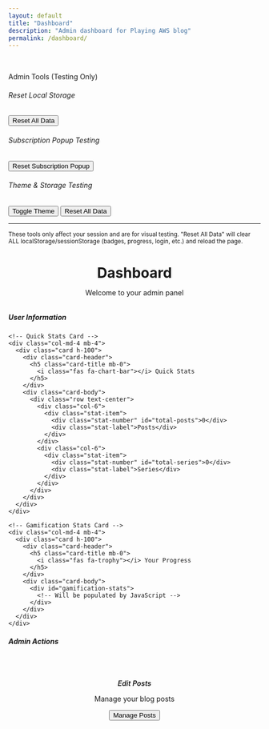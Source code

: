 ```yaml
---
layout: default
title: "Dashboard"
description: "Admin dashboard for Playing AWS blog"
permalink: /dashboard/
---
```


<div class="dashboard-container">
  <!-- Testing Tools Section (Admin Only) -->
  <div class="row mb-4">
    <div class="col-12">
      <div class="card border-info">
        <div class="card-header bg-info text-white">
          <i class="fas fa-tools"></i> Admin Tools (Testing Only)
        </div>
        <div class="card-body">
          <div class="row">
            <div class="col-md-4">
              <h6><i class="fas fa-chart-line"></i> Reset Local Storage</h6>
              <button onclick="confirmAndResetAll()" class="btn btn-sm btn-danger">Reset All Data</button>
            </div>
            <div class="col-md-4">
              <h6><i class="fas fa-bell"></i> Subscription Popup Testing</h6>
              <button onclick="resetSubscriptionPopup()" class="btn btn-sm btn-primary">Reset Subscription Popup</button>
            </div>
            <div class="col-md-4">
              <h6><i class="fas fa-palette"></i> Theme & Storage Testing</h6>
              <button onclick="document.getElementById('mode-toggle')?.click()" class="btn btn-sm btn-dark me-2">Toggle Theme</button>
              <button onclick="confirmAndResetAll()" class="btn btn-sm btn-danger">Reset All Data</button>
            </div>
          </div>
          <hr>
          <small class="text-muted">
            <i class="fas fa-info-circle"></i> These tools only affect your session and are for visual testing. 
            "Reset All Data" will clear ALL localStorage/sessionStorage (badges, progress, login, etc.) and reload the page.
          </small>
        </div>
      </div>
    </div>
  </div>
  <!-- END Testing Tools -->

  <div class="dashboard-header">
    <h1><i class="fas fa-tachometer-alt"></i> Dashboard</h1>
    <p class="text-muted">Welcome to your admin panel</p>
  </div>

  <div class="row">
    <!-- User Info Card -->
    <div class="col-md-4 mb-4">
      <div class="card h-100">
        <div class="card-header">
          <h5 class="card-title mb-0">
            <i class="fas fa-user-circle"></i> User Information
          </h5>
        </div>
        <div class="card-body">
          <div id="user-dashboard-info">
            <!-- Will be populated by JavaScript -->
          </div>
        </div>
      </div>
    </div>

    <!-- Quick Stats Card -->
    <div class="col-md-4 mb-4">
      <div class="card h-100">
        <div class="card-header">
          <h5 class="card-title mb-0">
            <i class="fas fa-chart-bar"></i> Quick Stats
          </h5>
        </div>
        <div class="card-body">
          <div class="row text-center">
            <div class="col-6">
              <div class="stat-item">
                <div class="stat-number" id="total-posts">0</div>
                <div class="stat-label">Posts</div>
              </div>
            </div>
            <div class="col-6">
              <div class="stat-item">
                <div class="stat-number" id="total-series">0</div>
                <div class="stat-label">Series</div>
              </div>
            </div>
          </div>
        </div>
      </div>
    </div>

    <!-- Gamification Stats Card -->
    <div class="col-md-4 mb-4">
      <div class="card h-100">
        <div class="card-header">
          <h5 class="card-title mb-0">
            <i class="fas fa-trophy"></i> Your Progress
          </h5>
        </div>
        <div class="card-body">
          <div id="gamification-stats">
            <!-- Will be populated by JavaScript -->
          </div>
        </div>
      </div>
    </div>
  </div>

  <!-- Admin Actions -->
  <div class="row">
    <div class="col-12">
      <div class="card">
        <div class="card-header">
          <h5 class="card-title mb-0">
            <i class="fas fa-cogs"></i> Admin Actions
          </h5>
        </div>
        <div class="card-body">
          <div class="row">
            <div class="col-md-3 mb-3">
              <div class="admin-action-card">
                <div class="action-icon">
                  <i class="fas fa-edit"></i>
                </div>
                <h6>Edit Posts</h6>
                <p class="text-muted">Manage your blog posts</p>
                <button class="btn btn-outline-primary btn-sm" onclick="alert('Edit posts functionality coming soon!')">
                  Manage Posts
                </button>
              </div>
            </div>

            <div class="col-md-3 mb-3">
              <div class="admin-action-card">
                <div class="action-icon">
                  <i class="fas fa-tags"></i>
                </div>
                <h6>Manage Tags</h6>
                <p class="text-muted">Organize your content tags</p>
                <button class="btn btn-outline-primary btn-sm" onclick="alert('Tag management coming soon!')">
                  Manage Tags
                </button>
              </div>
            </div>
            
            <div class="col-md-3 mb-3">
              <div class="admin-action-card">
                <div class="action-icon">
                  <i class="fas fa-chart-line"></i>
                </div>
                <h6>Analytics</h6>
                <p class="text-muted">View blog statistics</p>
                <button class="btn btn-outline-primary btn-sm" onclick="alert('Analytics coming soon!')">
                  View Analytics
                </button>
              </div>
            </div>
            
            <div class="col-md-3 mb-3">
              <div class="admin-action-card">
                <div class="action-icon">
                  <i class="fas fa-users"></i>
                </div>
                <h6>User Management</h6>
                <p class="text-muted">Manage user access</p>
                <button class="btn btn-outline-primary btn-sm" onclick="alert('User management coming soon!')">
                  Manage Users
                </button>
              </div>
            </div>
          </div>
        </div>
      </div>
    </div>
  </div>

  <!-- Recent Activity -->
  <div class="row mt-4">
    <div class="col-12">
      <div class="card">
        <div class="card-header">
          <h5 class="card-title mb-0">
            <i class="fas fa-history"></i> Recent Activity
          </h5>
        </div>
        <div class="card-body">
          <div id="recent-activity">
            <div class="activity-item">
              <div class="activity-icon">
                <i class="fas fa-sign-in-alt text-success"></i>
              </div>
              <div class="activity-content">
                <div class="activity-title">Login successful</div>
                <div class="activity-time">Just now</div>
              </div>
            </div>
            <div class="activity-item">
              <div class="activity-icon">
                <i class="fas fa-trophy text-warning"></i>
              </div>
              <div class="activity-content">
                <div class="activity-title">Badge unlocked: First Reader</div>
                <div class="activity-time">2 hours ago</div>
              </div>
            </div>
          </div>
        </div>
      </div>
    </div>
  </div>
</div>

<style>
.dashboard-container {
  max-width: 1200px;
  margin: 0 auto;
  padding: 2rem 0;
}

.dashboard-header {
  text-align: center;
  margin-bottom: 2rem;
}

.dashboard-header h1 {
  color: var(--aws-orange);
  margin-bottom: 0.5rem;
}

.stat-item {
  padding: 1rem;
}

.stat-number {
  font-size: 2rem;
  font-weight: bold;
  color: var(--aws-orange);
}

.stat-label {
  font-size: 0.9rem;
  color: var(--text-muted);
  margin-top: 0.5rem;
}

.admin-action-card {
  text-align: center;
  padding: 1.5rem;
  border: 1px solid var(--bs-border-color);
  border-radius: 8px;
  height: 100%;
  transition: all 0.3s ease;
}

.admin-action-card:hover {
  transform: translateY(-2px);
  box-shadow: 0 4px 12px rgba(0, 0, 0, 0.1);
}

.action-icon {
  font-size: 2rem;
  color: var(--aws-orange);
  margin-bottom: 1rem;
}

.admin-action-card h6 {
  margin-bottom: 0.5rem;
  font-weight: 600;
}

.activity-item {
  display: flex;
  align-items: center;
  padding: 1rem 0;
  border-bottom: 1px solid var(--bs-border-color);
}

.activity-item:last-child {
  border-bottom: none;
}

.activity-icon {
  font-size: 1.2rem;
  margin-right: 1rem;
  width: 30px;
  text-align: center;
}

.activity-content {
  flex: 1;
}

.activity-title {
  font-weight: 500;
  margin-bottom: 0.25rem;
}

.activity-time {
  font-size: 0.8rem;
  color: var(--text-muted);
}

@media (max-width: 768px) {
  .dashboard-container {
    padding: 1rem;
  }
  
  .admin-action-card {
    margin-bottom: 1rem;
  }
}

/* Dark mode styles for dashboard */
[data-mode="dark"] .admin-action-card {
  background: transparent !important;
  border-color: #4a5568 !important;
  color: #e2e8f0 !important;
}

[data-mode="dark"] .admin-action-card:hover {
  background: rgba(255, 153, 0, 0.1) !important;
  border-color: var(--aws-orange) !important;
  box-shadow: 0 4px 12px rgba(255, 153, 0, 0.2) !important;
}

[data-mode="dark"] .admin-action-card h6 {
  color: #e2e8f0 !important;
}

[data-mode="dark"] .admin-action-card p {
  color: #a0aec0 !important;
}

[data-mode="dark"] .activity-item {
  border-color: #4a5568 !important;
  color: #e2e8f0 !important;
}

[data-mode="dark"] .activity-title {
  color: #e2e8f0 !important;
}

[data-mode="dark"] .activity-time {
  color: #a0aec0 !important;
}
</style> 